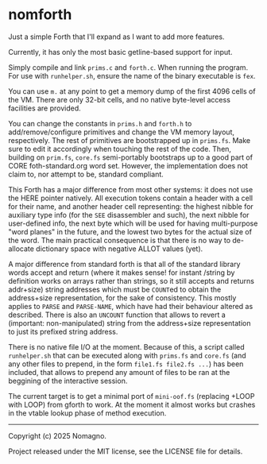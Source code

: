 # nomforth
Just a simple Forth that I'll expand as I want to add more features.

Currently, it has only the most basic getline-based support for input.

Simply compile and link `prims.c` and `forth.c`. When running the program. For use with `runhelper.sh`, ensure the name of the binary executable is `fex`.

You can use `m.` at any point to get a memory dump of the first 4096 cells of the VM. There are only 32-bit cells, and no native byte-level access facilities are provided.

You can change the constants in `prims.h` and `forth.h` to add/remove/configure primitives and change the VM memory layout, respectively.
The rest of primitives are bootstrapped up in `prims.fs`. Make sure to edit it accordingly when touching the rest of the code. Then, building on `prim.fs`, `core.fs` semi-portably bootstraps up to a good part of CORE foth-standard.org word set. However, the implementation does not claim to, nor attempt to be, standard compliant.

This Forth has a major difference from most other systems: it does not use the HERE pointer natively. All execution tokens contain a header with a cell for their name, and another header cell representing: the highest nibble for auxiliary type info (for the `SEE` disassembler and such), the next nibble for user-defined info, the next byte which will be used for having multi-purpose "word planes" in the future, and the lowest two bytes for the actual size of the word. The main practical consequence is that there is no way to de-allocate dictionary space with negative ALLOT values (yet).

A major difference from standard forth is that all of the standard library words accept and return (where it makes sense! for instant /string by definition works on arrays rather than strings, so it still accepts and returns addr+size) string addresses which must be `COUNT`ed to obtain the address+size representation, for the sake of consistency. This mostly applies to `PARSE` and `PARSE-NAME`, which have had their behaviour altered as described. There is also an `UNCOUNT` function that allows to revert a (important: non-manipulated) string from the address+size representation to just its prefixed string address.

There is no native file I/O at the moment. Because of this, a script called `runhelper.sh` that can be executed along with `prims.fs` and `core.fs` (and any other files to prepend, in the form `file1.fs file2.fs ...`) has been included, that allows to prepend any amount of files to be ran at the beggining of the interactive session.

The current target is to get a minimal port of `mini-oof.fs` (replacing +LOOP with LOOP) from gforth to work. At the moment it almost works but crashes in the vtable lookup phase of method execution.

---

Copyright (c) 2025 Nomagno.

Project released under the MIT license, see the LICENSE file for details.
